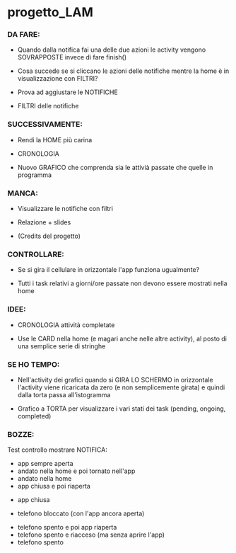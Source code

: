 # progetto_LAM



### DA FARE:

- Quando dalla notifica fai una delle due azioni le activity vengono SOVRAPPOSTE invece di fare finish()

- Cosa succede se si cliccano le azioni delle notifiche mentre la home è in visualizzazione con FILTRI?

- Prova ad aggiustare le NOTIFICHE

- FILTRI delle notifiche



### SUCCESSIVAMENTE:

- Rendi la HOME più carina

- CRONOLOGIA

- Nuovo GRAFICO che comprenda sia le attivià passate che quelle in programma



### MANCA:

- Visualizzare le notifiche con filtri

- Relazione + slides

- (Credits del progetto)



### CONTROLLARE:

- Se si gira il cellulare in orizzontale l'app funziona ugualmente?

- Tutti i task relativi a giorni/ore passate non devono essere mostrati nella home



### IDEE:

- CRONOLOGIA attività completate

- Use le CARD nella home (e magari anche nelle altre activity), al posto di una semplice serie di stringhe



### SE HO TEMPO:

- Nell'activity dei grafici quando si GIRA LO SCHERMO in orizzontale l'activity viene ricaricata da zero (e non semplicemente girata) e quindi dalla torta passa all'istogramma

- Grafico a TORTA per visualizzare i vari stati dei task (pending, ongoing, completed)



### BOZZE:

Test controllo mostrare NOTIFICA:

  + app sempre aperta
  + andato nella home e poi tornato nell'app
  + andato nella home
  + app chiusa e poi riaperta
  - app chiusa
  + telefono bloccato (con l'app ancora aperta)
  - telefono spento e poi app riaperta
  - telefono spento e riacceso (ma senza aprire l'app)
  - telefono spento
